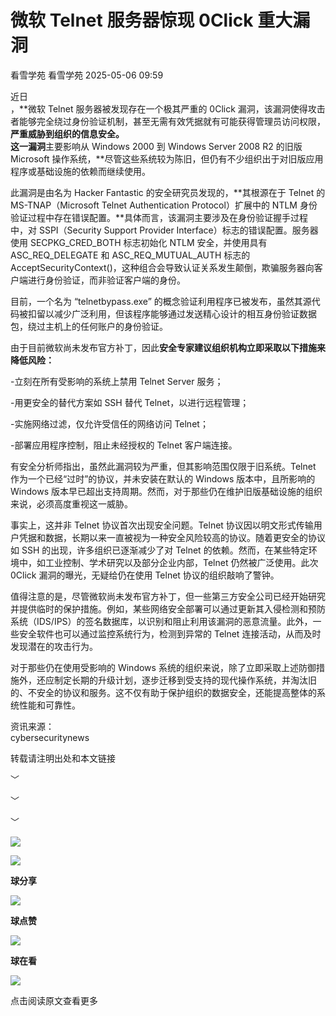 #  微软 Telnet 服务器惊现 0Click 重大漏洞   
看雪学苑  看雪学苑   2025-05-06 09:59  
  
近日  
，**微软 Telnet 服务器被发现存在一个极其严重的 0Click 漏洞，该漏洞使得攻击者能够完全绕过身份验证机制，甚至无需有效凭据就有可能获得管理员访问权限，**严重威胁到组织的信息安全。  
这一漏洞**主要影响从 Windows 2000 到 Windows Server 2008 R2 的旧版 Microsoft 操作系统，**尽管这些系统较为陈旧，但仍有不少组织出于对旧版应用程序或基础设施的依赖而继续使用。  
  
  
此漏洞是由名为 Hacker Fantastic 的安全研究员发现的，**其根源在于 Telnet 的 MS-TNAP（Microsoft Telnet Authentication Protocol）扩展中的 NTLM 身份验证过程中存在错误配置。**具体而言，该漏洞主要涉及在身份验证握手过程中，对 SSPI（Security Support Provider Interface）标志的错误配置。服务器使用 SECPKG_CRED_BOTH 标志初始化 NTLM 安全，并使用具有 ASC_REQ_DELEGATE 和 ASC_REQ_MUTUAL_AUTH 标志的 AcceptSecurityContext()，这种组合会导致认证关系发生颠倒，欺骗服务器向客户端进行身份验证，而非验证客户端的身份。  
  
  
目前，一个名为 “telnetbypass.exe” 的概念验证利用程序已被发布，虽然其源代码被扣留以减少广泛利用，但该程序能够通过发送精心设计的相互身份验证数据包，绕过主机上的任何账户的身份验证。  
  
  
由于目前微软尚未发布官方补丁，因此**安全专家建议组织机构立即采取以下措施来降低风险：**  
  
-立刻在所有受影响的系统上禁用 Telnet Server 服务；  
  
-用更安全的替代方案如 SSH 替代 Telnet，以进行远程管理；  
  
-实施网络过滤，仅允许受信任的网络访问 Telnet；  
  
-部署应用程序控制，阻止未经授权的 Telnet 客户端连接。  
  
  
有安全分析师指出，虽然此漏洞较为严重，但其影响范围仅限于旧系统。Telnet 作为一个已经“过时”的协议，并未安装在默认的 Windows 版本中，且所影响的 Windows 版本早已超出支持周期。然而，对于那些仍在维护旧版基础设施的组织来说，必须高度重视这一威胁。  
  
  
事实上，这并非 Telnet 协议首次出现安全问题。Telnet 协议因以明文形式传输用户凭据和数据，长期以来一直被视为一种安全风险较高的协议。随着更安全的协议如 SSH 的出现，许多组织已逐渐减少了对 Telnet 的依赖。然而，在某些特定环境中，如工业控制、学术研究以及部分企业内部，Telnet 仍然被广泛使用。此次 0Click 漏洞的曝光，无疑给仍在使用 Telnet 协议的组织敲响了警钟。  
  
  
值得注意的是，尽管微软尚未发布官方补丁，但一些第三方安全公司已经开始研究并提供临时的保护措施。例如，某些网络安全部署可以通过更新其入侵检测和预防系统（IDS/IPS）的签名数据库，以识别和阻止利用该漏洞的恶意流量。此外，一些安全软件也可以通过监控系统行为，检测到异常的 Telnet 连接活动，从而及时发现潜在的攻击行为。  
  
  
对于那些仍在使用受影响的 Windows 系统的组织来说，除了立即采取上述防御措施外，还应制定长期的升级计划，逐步迁移到受支持的现代操作系统，并淘汰旧的、不安全的协议和服务。这不仅有助于保护组织的数据安全，还能提高整体的系统性能和可靠性。  
  
  
  
资讯来源：  
cybersecuritynews  
  
转载请注明出处和本文链接  
  
  
  
﹀  
  
﹀  
  
﹀  
  
  
![](https://mmbiz.qpic.cn/mmbiz_jpg/Uia4617poZXP96fGaMPXib13V1bJ52yHq9ycD9Zv3WhiaRb2rKV6wghrNa4VyFR2wibBVNfZt3M5IuUiauQGHvxhQrA/640?wx_fmt=jpeg "")  
  
  
![](https://mmbiz.qpic.cn/sz_mmbiz_gif/1UG7KPNHN8Fjcl6q2ORwibt8PXPU5bLibE1yC1VFg5b1Fw8RncvZh2CWWiazpL6gPXp0lXED2x1ODLVNicsagibuxRw/640?wx_fmt=gif&from=appmsg "")  
  
**球分享**  
  
![](https://mmbiz.qpic.cn/sz_mmbiz_gif/1UG7KPNHN8Fjcl6q2ORwibt8PXPU5bLibE1yC1VFg5b1Fw8RncvZh2CWWiazpL6gPXp0lXED2x1ODLVNicsagibuxRw/640?wx_fmt=gif&from=appmsg "")  
  
**球点赞**  
  
![](https://mmbiz.qpic.cn/sz_mmbiz_gif/1UG7KPNHN8Fjcl6q2ORwibt8PXPU5bLibE1yC1VFg5b1Fw8RncvZh2CWWiazpL6gPXp0lXED2x1ODLVNicsagibuxRw/640?wx_fmt=gif&from=appmsg "")  
  
**球在看**  
  
  
![](https://mmbiz.qpic.cn/sz_mmbiz_gif/1UG7KPNHN8Fjcl6q2ORwibt8PXPU5bLibExiboJzOiafqGLvlOkrmU6NIr3qSr7ibpkIo2N5mhCTNXoMl37s2oRSIDw/640?wx_fmt=gif&from=appmsg "")  
  
点击阅读原文查看更多  
  
